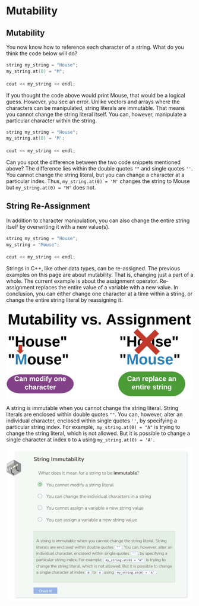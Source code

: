 # Mutability
## Mutability
You now know how to reference each character of a string. What do you think the code below will do?

```cpp
string my_string = "House";
my_string.at(0) = "M";

cout << my_string << endl;
```

If you thought the code above would print Mouse, that would be a logical guess. However, you see an error. Unlike vectors and arrays where the characters can be manipulated, string literals are immutable. That means you cannot change the string literal itself. You can, however, manipulate a particular character within the string.

```cpp
string my_string = "House";
my_string.at(0) = 'M';

cout << my_string << endl;
```

Can you spot the difference between the two code snippets mentioned above? The difference lies within the double quotes `""` and single quotes `''`. You cannot change the string literal, but you can change a character at a particular index. Thus, `my_string.at(0) = 'M'` changes the string to Mouse but `my_string.at(0) = "M"` does not.

## String Re-Assignment
In addition to character manipulation, you can also change the entire string itself by overwriting it with a new value(s).

```cpp
string my_string = "House";
my_string = "Mouse";

cout << my_string << endl;
```

Strings in C++, like other data types, can be re-assigned. The previous examples on this page are about mutability. That is, changing just a part of a whole. The current example is about the assignment operator. Re-assignment replaces the entire value of a variable with a new value. In conclusion, you can either change one character at a time within a string, or change the entire string literal by reassigning it.

![Mutability](_assets/mutability.png)

A string is immutable when you cannot change the string literal. String literals are enclosed within double quotes `""`. You can, however, alter an individual character, enclosed within single quotes `''`, by specifying a particular string index. For example,` my_string.at(0) = "A"` is trying to change the string literal, which is not allowed. But it is possible to change a single character at index `0` to `A` using `my_string.at(0) = 'A'`.

![Question 2](_assets/Q2.png)